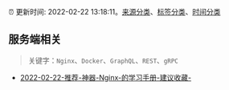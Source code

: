 :alarm_clock: 更新时间: 2022-02-22 13:18:11。[来源分类](../README.md)、[标签分类](../TAGS.md)、[时间分类](../TIMELINE.md)

## 服务端相关


> 关键字：`Nginx`、`Docker`、`GraphQL`、`REST`、`gRPC`



- [2022-02-22-推荐-神器-Nginx-的学习手册-建议收藏-](https://toutiao.io/k/6f1qaso) 